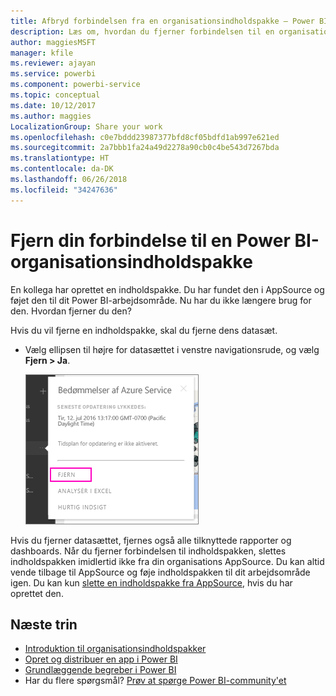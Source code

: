 ```yaml
---
title: Afbryd forbindelsen fra en organisationsindholdspakke – Power BI
description: Læs om, hvordan du fjerner forbindelsen til en organisationsindholdspakke ved at slette dens datasæt i Power BI.
author: maggiesMSFT
manager: kfile
ms.reviewer: ajayan
ms.service: powerbi
ms.component: powerbi-service
ms.topic: conceptual
ms.date: 10/12/2017
ms.author: maggies
LocalizationGroup: Share your work
ms.openlocfilehash: c0e7bddd23987377bfd8cf05bdfd1ab997e621ed
ms.sourcegitcommit: 2a7bbb1fa24a49d2278a90cb0c4be543d7267bda
ms.translationtype: HT
ms.contentlocale: da-DK
ms.lasthandoff: 06/26/2018
ms.locfileid: "34247636"
---
```

# <a name="remove-your-connection-to-a-power-bi-organizational-content-pack"></a>Fjern din forbindelse til en Power BI-organisationsindholdspakke
En kollega har oprettet en indholdspakke. Du har fundet den i AppSource og føjet den til dit Power BI-arbejdsområde. Nu har du ikke længere brug for den.  Hvordan fjerner du den?

Hvis du vil fjerne en indholdspakke, skal du fjerne dens datasæt.  

* Vælg ellipsen til højre for datasættet i venstre navigationsrude, og vælg **Fjern \> Ja**.  
  
  ![Fjern indholdspakke](media/service-organizational-content-pack-disconnect/power-bi-remove-organizational-content-pack-dataset.png)

Hvis du fjerner datasættet, fjernes også alle tilknyttede rapporter og dashboards. Når du fjerner forbindelsen til indholdspakken, slettes indholdspakken imidlertid ikke fra din organisations AppSource.  Du kan altid vende tilbage til AppSource og føje indholdspakken til dit arbejdsområde igen. Du kan kun [slette en indholdspakke fra AppSource](service-organizational-content-pack-manage-update-delete.md), hvis du har oprettet den.

## <a name="next-steps"></a>Næste trin
* [Introduktion til organisationsindholdspakker](service-organizational-content-pack-introduction.md) 
* [Opret og distribuer en app i Power BI](service-create-distribute-apps.md) 
* [Grundlæggende begreber i Power BI](service-basic-concepts.md)  
* Har du flere spørgsmål? [Prøv at spørge Power BI-community'et](http://community.powerbi.com/)

